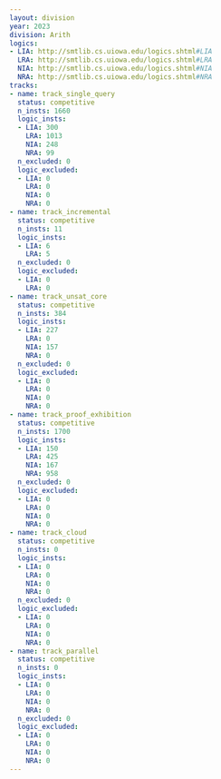 ```yaml
---
layout: division
year: 2023
division: Arith
logics: 
- LIA: http://smtlib.cs.uiowa.edu/logics.shtml#LIA
  LRA: http://smtlib.cs.uiowa.edu/logics.shtml#LRA
  NIA: http://smtlib.cs.uiowa.edu/logics.shtml#NIA
  NRA: http://smtlib.cs.uiowa.edu/logics.shtml#NRA
tracks:
- name: track_single_query
  status: competitive
  n_insts: 1660
  logic_insts:
  - LIA: 300
    LRA: 1013
    NIA: 248
    NRA: 99
  n_excluded: 0
  logic_excluded:
  - LIA: 0
    LRA: 0
    NIA: 0
    NRA: 0
- name: track_incremental
  status: competitive
  n_insts: 11
  logic_insts:
  - LIA: 6
    LRA: 5
  n_excluded: 0
  logic_excluded:
  - LIA: 0
    LRA: 0
- name: track_unsat_core
  status: competitive
  n_insts: 384
  logic_insts:
  - LIA: 227
    LRA: 0
    NIA: 157
    NRA: 0
  n_excluded: 0
  logic_excluded:
  - LIA: 0
    LRA: 0
    NIA: 0
    NRA: 0
- name: track_proof_exhibition
  status: competitive
  n_insts: 1700
  logic_insts:
  - LIA: 150
    LRA: 425
    NIA: 167
    NRA: 958
  n_excluded: 0
  logic_excluded:
  - LIA: 0
    LRA: 0
    NIA: 0
    NRA: 0
- name: track_cloud
  status: competitive
  n_insts: 0
  logic_insts:
  - LIA: 0
    LRA: 0
    NIA: 0
    NRA: 0
  n_excluded: 0
  logic_excluded:
  - LIA: 0
    LRA: 0
    NIA: 0
    NRA: 0
- name: track_parallel
  status: competitive
  n_insts: 0
  logic_insts:
  - LIA: 0
    LRA: 0
    NIA: 0
    NRA: 0
  n_excluded: 0
  logic_excluded:
  - LIA: 0
    LRA: 0
    NIA: 0
    NRA: 0
---
```


